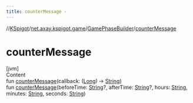 ```yaml
---
title: counterMessage -
---
```

//[KSpigot](../../index.md)/[net.axay.kspigot.game](../index.md)/[GamePhaseBuilder](index.md)/[counterMessage](counter-message.md)



# counterMessage  
[jvm]  
Content  
fun [counterMessage](counter-message.md)(callback: ([Long](https://kotlinlang.org/api/latest/jvm/stdlib/kotlin/-long/index.html)) -> [String](https://kotlinlang.org/api/latest/jvm/stdlib/kotlin/-string/index.html))  
fun [counterMessage](counter-message.md)(beforeTime: [String](https://kotlinlang.org/api/latest/jvm/stdlib/kotlin/-string/index.html)?, afterTime: [String](https://kotlinlang.org/api/latest/jvm/stdlib/kotlin/-string/index.html)?, hours: [String](https://kotlinlang.org/api/latest/jvm/stdlib/kotlin/-string/index.html), minutes: [String](https://kotlinlang.org/api/latest/jvm/stdlib/kotlin/-string/index.html), seconds: [String](https://kotlinlang.org/api/latest/jvm/stdlib/kotlin/-string/index.html))  




